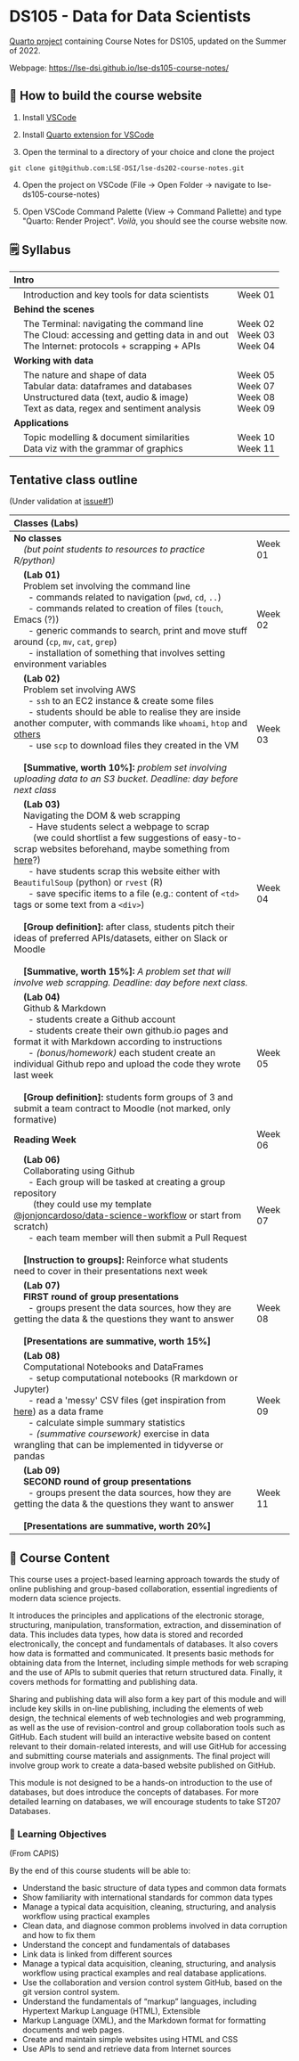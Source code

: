 # DS105 - Data for Data Scientists

[Quarto project](https://quarto.org/docs/projects/quarto-projects.html) containing Course Notes for DS105, updated on the Summer of 2022.

Webpage: https://lse-dsi.github.io/lse-ds105-course-notes/

## 🔧 How to build the course website

1. Install [VSCode](https://code.visualstudio.com/download)

2. Install [Quarto extension for VSCode](https://marketplace.visualstudio.com/items?itemName=quarto.quarto)

3. Open the terminal to a directory of your choice and clone the project
```console
git clone git@github.com:LSE-DSI/lse-ds202-course-notes.git
```

4. Open the project on VSCode (File -> Open Folder -> navigate to lse-ds105-course-notes)

5. Open VSCode Command Palette (View -> Command Pallette) and type "Quarto: Render Project". _Voilà_, you should see the course website now.

## 🗒️ Syllabus

| **Intro**                                                |                  |
|:----------------------------------------------------------|------------------|
| &nbsp;&nbsp;&nbsp;&nbsp;Introduction and key tools for data scientists                | Week 01 |
| **Behind the scenes**                                  |                  |
| &nbsp;&nbsp;&nbsp;&nbsp;The Terminal: navigating the command line<br/> &nbsp;&nbsp;&nbsp;&nbsp;The Cloud: accessing and getting data in and out<br/> &nbsp;&nbsp;&nbsp;&nbsp;The Internet: protocols + scrapping + APIs| Week 02 <br/> Week 03 <br/> Week 04|
| **Working with data**                                |                  |
| &nbsp;&nbsp;&nbsp;&nbsp;The nature and shape of data<br/>&nbsp;&nbsp;&nbsp;&nbsp;Tabular data: dataframes and databases<br/>&nbsp;&nbsp;&nbsp;&nbsp;Unstructured data (text, audio & image)<br/>&nbsp;&nbsp;&nbsp;&nbsp;Text as data, regex and sentiment analysis| Week 05 <br/> Week 07 <br/> Week 08<br/> Week 09|
| **Applications**                                         |                  |
| &nbsp;&nbsp;&nbsp;&nbsp;Topic modelling & document similarities<br/>&nbsp;&nbsp;&nbsp;&nbsp;Data viz with the grammar of graphics| Week 10 <br/> Week 11 |

## Tentative class outline

(Under validation at [issue#1](https://github.com/LSE-DSI/lse-ds105-course-notes/issues/1))

| **Classes (Labs)**                                                |                  |
|:----------------------------------------------------------|------------------|
| **No classes** <br/>&nbsp;&nbsp;&nbsp;&nbsp;_(but point students to resources to practice R/python)_| Week 01|
| &nbsp;&nbsp;&nbsp;&nbsp;**(Lab 01)**<br/>&nbsp;&nbsp;&nbsp;&nbsp;Problem set involving the command line<br/>&nbsp;&nbsp;&nbsp;&nbsp;&nbsp;&nbsp;- commands related to navigation (`pwd`, `cd`, `..`)<br/>&nbsp;&nbsp;&nbsp;&nbsp;&nbsp;&nbsp;- commands related to creation of files (`touch`, Emacs (?))<br/>&nbsp;&nbsp;&nbsp;&nbsp;&nbsp;&nbsp;- generic commands to search, print and move stuff around (`cp`, `mv`, `cat`, `grep`)<br/>&nbsp;&nbsp;&nbsp;&nbsp;&nbsp;&nbsp;- installation of something that involves setting environment variables | Week 02 |
| &nbsp;&nbsp;&nbsp;&nbsp;**(Lab 02)**<br/>&nbsp;&nbsp;&nbsp;&nbsp;Problem set involving AWS <br/>&nbsp;&nbsp;&nbsp;&nbsp;&nbsp;&nbsp;- `ssh` to an EC2 instance & create some files<br/>&nbsp;&nbsp;&nbsp;&nbsp;&nbsp;&nbsp;- students should be able to realise they are inside another computer, with commands like `whoami`, `htop` and [others](https://www.thegeekstuff.com/2009/03/4-ways-to-identify-who-is-logged-in-on-your-linux-system/)<br/>&nbsp;&nbsp;&nbsp;&nbsp;&nbsp;&nbsp;- use `scp` to download files they created in the VM<br/><br/>&nbsp;&nbsp;&nbsp;&nbsp;**[Summative, worth 10%]:** _problem set involving uploading data to an S3 bucket. Deadline: day before next class_| Week 03|
| &nbsp;&nbsp;&nbsp;&nbsp;**(Lab 03)**<br/>&nbsp;&nbsp;&nbsp;&nbsp;Navigating the DOM & web scrapping <br/>&nbsp;&nbsp;&nbsp;&nbsp;&nbsp;&nbsp;- Have students select a webpage to scrap<br/>&nbsp;&nbsp;&nbsp;&nbsp;&nbsp;&nbsp;&nbsp;  (we could shortlist a few suggestions of easy-to-scrap websites beforehand, maybe something from [here](https://docs.google.com/spreadsheets/d/1wZhPLMCHKJvwOkP4juclhjFgqIY8fQFMemwKL2c64vk/edit#gid=0)?)<br/>&nbsp;&nbsp;&nbsp;&nbsp;&nbsp;&nbsp;- have students scrap this website either with `BeautifulSoup` (python) or `rvest` (R)<br/>&nbsp;&nbsp;&nbsp;&nbsp;&nbsp;&nbsp;- save specific items to a file (e.g.: content of `<td>` tags or some text from a `<div>`)<br/><br/>&nbsp;&nbsp;&nbsp;&nbsp;**[Group definition]:** after class, students pitch their ideas of preferred APIs/datasets, either on Slack or Moodle<br/><br/>&nbsp;&nbsp;&nbsp;&nbsp;**[Summative, worth 15%]:** _A problem set that will involve web scrapping. Deadline: day before next class._ | Week 04|
| &nbsp;&nbsp;&nbsp;&nbsp;**(Lab 04)**<br/>&nbsp;&nbsp;&nbsp;&nbsp;Github & Markdown <br/>&nbsp;&nbsp;&nbsp;&nbsp;&nbsp;&nbsp;- students create a Github account<br/>&nbsp;&nbsp;&nbsp;&nbsp;&nbsp;&nbsp;- students create their own github.io pages and format it with Markdown according to instructions<br/>&nbsp;&nbsp;&nbsp;&nbsp;&nbsp;&nbsp;- _(bonus/homework)_ each student create an individual Github repo and upload the code they wrote last week<br/><br/>&nbsp;&nbsp;&nbsp;&nbsp;**[Group definition]:** students form groups of 3 and submit a team contract to Moodle (not marked, only formative)| Week 05|
| **Reading Week**| Week 06|
| &nbsp;&nbsp;&nbsp;&nbsp;**(Lab 06)**<br/>&nbsp;&nbsp;&nbsp;&nbsp;Collaborating using Github <br/>&nbsp;&nbsp;&nbsp;&nbsp;&nbsp;&nbsp;- Each group will be tasked at creating a group repository<br/>&nbsp;&nbsp;&nbsp;&nbsp;&nbsp;&nbsp;&nbsp;  (they could use my template [@jonjoncardoso/data-science-workflow](https://github.com/jonjoncardoso/data-science-workflow) or start from scratch)<br/>&nbsp;&nbsp;&nbsp;&nbsp;&nbsp;&nbsp;- each team member will then submit a Pull Request<br/><br/>&nbsp;&nbsp;&nbsp;&nbsp;**[Instruction to groups]:** Reinforce what students need to cover in their presentations next week| Week 07|
| &nbsp;&nbsp;&nbsp;&nbsp;**(Lab 07)**<br/>&nbsp;&nbsp;&nbsp;&nbsp;**FIRST round of group presentations**<br/>&nbsp;&nbsp;&nbsp;&nbsp;&nbsp;&nbsp;- groups present the data sources, how they are getting the data & the questions they want to answer<br/><br/>&nbsp;&nbsp;&nbsp;&nbsp;**[Presentations are summative, worth 15%]**| Week 08|
| &nbsp;&nbsp;&nbsp;&nbsp;**(Lab 08)**<br/>&nbsp;&nbsp;&nbsp;&nbsp;Computational Notebooks and DataFrames <br/>&nbsp;&nbsp;&nbsp;&nbsp;&nbsp;&nbsp;- setup computational notebooks (R markdown or Jupyter)<br/>&nbsp;&nbsp;&nbsp;&nbsp;&nbsp;&nbsp;- read a 'messy' CSV files (get inspiration from [here](https://b-greve.gitbook.io/beginners-guide-to-clean-data/)) as a data frame<br/>&nbsp;&nbsp;&nbsp;&nbsp;&nbsp;&nbsp;- calculate simple summary statistics<br/>&nbsp;&nbsp;&nbsp;&nbsp;&nbsp;&nbsp;- _(summative coursework)_ exercise in data wrangling that can be implemented in tidyverse or pandas| Week 09|
| &nbsp;&nbsp;&nbsp;&nbsp;**(Lab 09)**<br/>&nbsp;&nbsp;&nbsp;&nbsp;**SECOND round of group presentations** <br/>&nbsp;&nbsp;&nbsp;&nbsp;&nbsp;&nbsp;- groups present the data sources, how they are getting the data & the questions they want to answer <br/><br/>&nbsp;&nbsp;&nbsp;&nbsp;**[Presentations are summative, worth 20%]**| Week 11|

## 📑 Course Content

This course uses a project-based learning approach towards the study of online publishing and group-based collaboration, essential ingredients of modern data science projects.

It introduces the principles and applications of the electronic storage, structuring, manipulation, transformation, extraction, and dissemination of data. This includes data types, how data is stored and recorded electronically, the concept and fundamentals of databases. It also covers how data is formatted and communicated. It presents basic methods for obtaining data from the Internet, including simple methods for web scraping and the use of APIs to submit queries that return structured data. Finally, it covers methods for formatting and publishing data.

Sharing and publishing data will also form a key part of this module and will include key skills in on-line publishing, including the elements of web design, the technical elements of web technologies and web programming, as well as the use of revision-control and group collaboration tools such as GitHub. Each student will build an interactive website based on content relevant to their domain-related interests, and will use GitHub for accessing and submitting course materials and assignments. The final project will involve group work to create a data-based website published on GitHub.

This module is not designed to be a hands-on introduction to the use of databases, but does introduce the concepts of databases. For more detailed learning on databases, we will encourage students to take ST207 Databases.

### 📝 Learning Objectives

(From CAPIS)

By the end of this course students will be able to:
- Understand the basic structure of data types and common data formats
- Show familiarity with international standards for common data types
- Manage a typical data acquisition, cleaning, structuring, and analysis workflow using practical examples
- Clean data, and diagnose common problems involved in data corruption and how to fix them
- Understand the concept and fundamentals of databases
- Link data is linked from different sources
- Manage a typical data acquisition, cleaning, structuring, and analysis workflow using practical examples and real database applications.
- Use the collaboration and version control system GitHub, based on the git version control system.
- Understand the fundamentals of “markup” languages, including Hypertext Markup Language (HTML), Extensible
- Markup Language (XML), and the Markdown format for formatting documents and web pages.
- Create and maintain simple websites using HTML and CSS
- Use APIs to send and retrieve data from Internet sources

